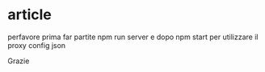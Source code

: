 # article

perfavore prima far partite npm run server e dopo npm start per utilizzare il proxy config json 

Grazie
